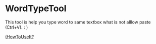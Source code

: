 # WordTypeTool
This tool is help you type word to same textbox what is not alllow paste (Ctrl+V).  :  )


[(HowToUseIt?](./HowToUse.md)

